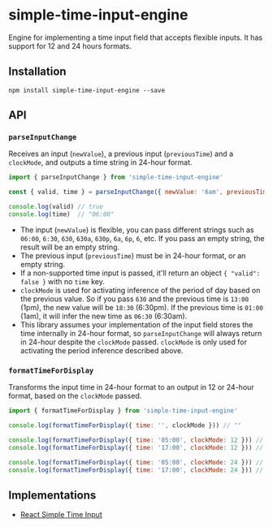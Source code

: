 # simple-time-input-engine

Engine for implementing a time input field that accepts flexible inputs. It has support for 12 and 24 hours formats.

## Installation

`npm install simple-time-input-engine --save`

## API

### `parseInputChange`

Receives an input (`newValue`), a previous input (`previousTime`) and a `clockMode`, and outputs a time string in 24-hour format.

```js
import { parseInputChange } from 'simple-time-input-engine'

const { valid, time } = parseInputChange({ newValue: '6am', previousTime: '10:00', clockMode: 12 })

console.log(valid) // true
console.log(time)  // "06:00"
```

- The input (`newValue`) is flexible, you can pass different strings such as `06:00`, `6:30`, `630`, `630a`, `630p`, `6a`, `6p`, `6`, etc. If you pass an empty string, the result will be an empty string.
- The previous input (`previousTime`) must be in 24-hour format, or an empty string.
- If a non-supported time input is passed, it'll return an object `{ "valid": false }` with no `time` key.
- `clockMode` is used for activating inference of the period of day based on the previous value. So if you pass `630` and the previous time is `13:00` (1pm), the new value will be `18:30` (6:30pm). If the previous time is `01:00` (1am), it will infer the new time as `06:30` (6:30am).
- This library assumes your implementation of the input field stores the time internally in 24-hour format, so `parseInputChange` will always return in 24-hour despite the `clockMode` passed. `clockMode` is only used for activating the period inference described above.

### `formatTimeForDisplay`

Transforms the input time in 24-hour format to an output in 12 or 24-hour format, based on the `clockMode` passed.

```js
import { formatTimeForDisplay } from 'simple-time-input-engine'

console.log(formatTimeForDisplay({ time: '', clockMode })) // ""

console.log(formatTimeForDisplay({ time: '05:00', clockMode: 12 })) // "5:00am"
console.log(formatTimeForDisplay({ time: '17:00', clockMode: 12 })) // "5:00pm"

console.log(formatTimeForDisplay({ time: '05:00', clockMode: 24 })) // "05:00"
console.log(formatTimeForDisplay({ time: '17:00', clockMode: 24 })) // "17:00"
```

## Implementations

- [React Simple Time Input](https://github.com/citifyd/react-simple-time-input)
